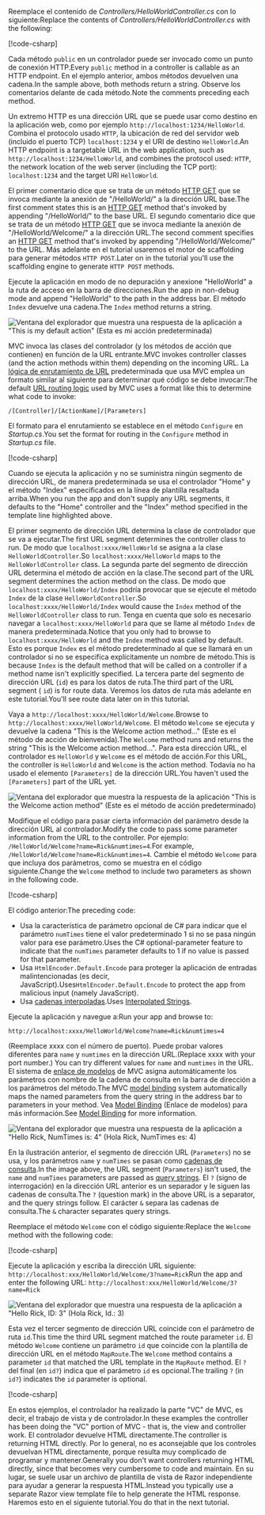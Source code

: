 <span data-ttu-id="0ec0c-101">Reemplace el contenido de *Controllers/HelloWorldController.cs* con lo siguiente:</span><span class="sxs-lookup"><span data-stu-id="0ec0c-101">Replace the contents of *Controllers/HelloWorldController.cs* with the following:</span></span>

[!code-csharp[](../../tutorials/first-mvc-app/start-mvc/sample/MvcMovie/Controllers/HelloWorldController.cs?name=snippet_1)]

<span data-ttu-id="0ec0c-102">Cada método `public` en un controlador puede ser invocado como un punto de conexión HTTP.</span><span class="sxs-lookup"><span data-stu-id="0ec0c-102">Every `public` method in a controller is callable as an HTTP endpoint.</span></span> <span data-ttu-id="0ec0c-103">En el ejemplo anterior, ambos métodos devuelven una cadena.</span><span class="sxs-lookup"><span data-stu-id="0ec0c-103">In the sample above, both methods return a string.</span></span>  <span data-ttu-id="0ec0c-104">Observe los comentarios delante de cada método.</span><span class="sxs-lookup"><span data-stu-id="0ec0c-104">Note the comments preceding each method.</span></span>

<span data-ttu-id="0ec0c-105">Un extremo HTTP es una dirección URL que se puede usar como destino en la aplicación web, como por ejemplo `http://localhost:1234/HelloWorld`. Combina el protocolo usado `HTTP`, la ubicación de red del servidor web (incluido el puerto TCP) `localhost:1234` y el URI de destino `HelloWorld`.</span><span class="sxs-lookup"><span data-stu-id="0ec0c-105">An HTTP endpoint is a targetable URL in the web application, such as `http://localhost:1234/HelloWorld`, and combines the protocol used: `HTTP`, the network location of the web server (including the TCP port): `localhost:1234` and the target URI `HelloWorld`.</span></span>

<span data-ttu-id="0ec0c-106">El primer comentario dice que se trata de un método [HTTP GET](https://www.w3schools.com/tags/ref_httpmethods.asp) que se invoca mediante la anexión de "/HelloWorld/" a la dirección URL base.</span><span class="sxs-lookup"><span data-stu-id="0ec0c-106">The first comment states this is an [HTTP GET](https://www.w3schools.com/tags/ref_httpmethods.asp) method that's invoked by appending "/HelloWorld/" to the base URL.</span></span> <span data-ttu-id="0ec0c-107">El segundo comentario dice que se trata de un método [HTTP GET](http://www.w3.org/Protocols/rfc2616/rfc2616-sec9.html) que se invoca mediante la anexión de "/HelloWorld/Welcome/" a la dirección URL.</span><span class="sxs-lookup"><span data-stu-id="0ec0c-107">The second comment specifies an [HTTP GET](http://www.w3.org/Protocols/rfc2616/rfc2616-sec9.html) method that's invoked by appending "/HelloWorld/Welcome/" to the URL.</span></span> <span data-ttu-id="0ec0c-108">Más adelante en el tutorial usaremos el motor de scaffolding para generar métodos `HTTP POST`.</span><span class="sxs-lookup"><span data-stu-id="0ec0c-108">Later on in the tutorial you'll use the scaffolding engine to generate `HTTP POST` methods.</span></span>

<span data-ttu-id="0ec0c-109">Ejecute la aplicación en modo de no depuración y anexione "HelloWorld" a la ruta de acceso en la barra de direcciones.</span><span class="sxs-lookup"><span data-stu-id="0ec0c-109">Run the app in non-debug mode and append "HelloWorld" to the path in the address bar.</span></span> <span data-ttu-id="0ec0c-110">El método `Index` devuelve una cadena.</span><span class="sxs-lookup"><span data-stu-id="0ec0c-110">The `Index` method returns a string.</span></span>

![Ventana del explorador que muestra una respuesta de la aplicación a "This is my default action" (Esta es mi acción predeterminada)](../../tutorials/first-mvc-app/adding-controller/_static/hell1.png)

<span data-ttu-id="0ec0c-112">MVC invoca las clases del controlador (y los métodos de acción que contienen) en función de la URL entrante.</span><span class="sxs-lookup"><span data-stu-id="0ec0c-112">MVC invokes controller classes (and the action methods within them) depending on the incoming URL.</span></span> <span data-ttu-id="0ec0c-113">La [lógica de enrutamiento de URL](xref:mvc/controllers/routing) predeterminada que usa MVC emplea un formato similar al siguiente para determinar qué código se debe invocar:</span><span class="sxs-lookup"><span data-stu-id="0ec0c-113">The default [URL routing logic](xref:mvc/controllers/routing) used by MVC uses a format like this to determine what code to invoke:</span></span>

`/[Controller]/[ActionName]/[Parameters]`

<span data-ttu-id="0ec0c-114">El formato para el enrutamiento se establece en el método `Configure` en *Startup.cs*.</span><span class="sxs-lookup"><span data-stu-id="0ec0c-114">You set the format for routing in the `Configure` method in *Startup.cs* file.</span></span>

[!code-csharp[](../../tutorials/first-mvc-app/start-mvc/sample/MvcMovie/Startup.cs?name=snippet_1&highlight=5)]

<span data-ttu-id="0ec0c-115">Cuando se ejecuta la aplicación y no se suministra ningún segmento de dirección URL, de manera predeterminada se usa el controlador "Home" y el método "Index" especificados en la línea de plantilla resaltada arriba.</span><span class="sxs-lookup"><span data-stu-id="0ec0c-115">When you run the app and don't supply any URL segments, it defaults to the "Home" controller and the "Index" method specified in the template line highlighted above.</span></span>

<span data-ttu-id="0ec0c-116">El primer segmento de dirección URL determina la clase de controlador que se va a ejecutar.</span><span class="sxs-lookup"><span data-stu-id="0ec0c-116">The first URL segment determines the controller class to run.</span></span> <span data-ttu-id="0ec0c-117">De modo que `localhost:xxxx/HelloWorld` se asigna a la clase `HelloWorldController`.</span><span class="sxs-lookup"><span data-stu-id="0ec0c-117">So `localhost:xxxx/HelloWorld` maps to the `HelloWorldController` class.</span></span> <span data-ttu-id="0ec0c-118">La segunda parte del segmento de dirección URL determina el método de acción en la clase.</span><span class="sxs-lookup"><span data-stu-id="0ec0c-118">The second part of the URL segment determines the action method on the class.</span></span> <span data-ttu-id="0ec0c-119">De modo que `localhost:xxxx/HelloWorld/Index` podría provocar que se ejecute el método `Index` de la clase `HelloWorldController`.</span><span class="sxs-lookup"><span data-stu-id="0ec0c-119">So `localhost:xxxx/HelloWorld/Index` would cause the `Index` method of the `HelloWorldController` class to run.</span></span> <span data-ttu-id="0ec0c-120">Tenga en cuenta que solo es necesario navegar a `localhost:xxxx/HelloWorld` para que se llame al método `Index` de manera predeterminada.</span><span class="sxs-lookup"><span data-stu-id="0ec0c-120">Notice that you only had to browse to `localhost:xxxx/HelloWorld` and the `Index` method was called by default.</span></span> <span data-ttu-id="0ec0c-121">Esto es porque `Index` es el método predeterminado al que se llamará en un controlador si no se especifica explícitamente un nombre de método.</span><span class="sxs-lookup"><span data-stu-id="0ec0c-121">This is because `Index` is the default method that will be called on a controller if a method name isn't explicitly specified.</span></span> <span data-ttu-id="0ec0c-122">La tercera parte del segmento de dirección URL (`id`) es para los datos de ruta.</span><span class="sxs-lookup"><span data-stu-id="0ec0c-122">The third part of the URL segment ( `id`) is for route data.</span></span> <span data-ttu-id="0ec0c-123">Veremos los datos de ruta más adelante en este tutorial.</span><span class="sxs-lookup"><span data-stu-id="0ec0c-123">You'll see route data later on in this tutorial.</span></span>

<span data-ttu-id="0ec0c-124">Vaya a `http://localhost:xxxx/HelloWorld/Welcome`.</span><span class="sxs-lookup"><span data-stu-id="0ec0c-124">Browse to `http://localhost:xxxx/HelloWorld/Welcome`.</span></span> <span data-ttu-id="0ec0c-125">El método `Welcome` se ejecuta y devuelve la cadena "This is the Welcome action method..." (Este es el método de acción de bienvenida).</span><span class="sxs-lookup"><span data-stu-id="0ec0c-125">The `Welcome` method runs and returns the string "This is the Welcome action method...".</span></span> <span data-ttu-id="0ec0c-126">Para esta dirección URL, el controlador es `HelloWorld` y `Welcome` es el método de acción.</span><span class="sxs-lookup"><span data-stu-id="0ec0c-126">For this URL, the controller is `HelloWorld` and `Welcome` is the action method.</span></span> <span data-ttu-id="0ec0c-127">Todavía no ha usado el elemento `[Parameters]` de la dirección URL.</span><span class="sxs-lookup"><span data-stu-id="0ec0c-127">You haven't used the `[Parameters]` part of the URL yet.</span></span>

![Ventana del explorador que muestra la respuesta de la aplicación "This is the Welcome action method" (Este es el método de acción predeterminado)](../../tutorials/first-mvc-app/adding-controller/_static/welcome.png)

<span data-ttu-id="0ec0c-129">Modifique el código para pasar cierta información del parámetro desde la dirección URL al controlador.</span><span class="sxs-lookup"><span data-stu-id="0ec0c-129">Modify the code to pass some parameter information from the URL to the controller.</span></span> <span data-ttu-id="0ec0c-130">Por ejemplo: `/HelloWorld/Welcome?name=Rick&numtimes=4`.</span><span class="sxs-lookup"><span data-stu-id="0ec0c-130">For example, `/HelloWorld/Welcome?name=Rick&numtimes=4`.</span></span> <span data-ttu-id="0ec0c-131">Cambie el método `Welcome` para que incluya dos parámetros, como se muestra en el código siguiente.</span><span class="sxs-lookup"><span data-stu-id="0ec0c-131">Change the `Welcome` method to include two parameters as shown in the following code.</span></span> 

[!code-csharp[](../../tutorials/first-mvc-app/start-mvc/sample/MvcMovie/Controllers/HelloWorldController.cs?name=snippet_2)]

<span data-ttu-id="0ec0c-132">El código anterior:</span><span class="sxs-lookup"><span data-stu-id="0ec0c-132">The preceding code:</span></span>

* <span data-ttu-id="0ec0c-133">Usa la característica de parámetro opcional de C# para indicar que el parámetro `numTimes` tiene el valor predeterminado 1 si no se pasa ningún valor para ese parámetro.</span><span class="sxs-lookup"><span data-stu-id="0ec0c-133">Uses the C# optional-parameter feature to indicate that the `numTimes` parameter defaults to 1 if no value is passed for that parameter.</span></span>
* <span data-ttu-id="0ec0c-134">Usa `HtmlEncoder.Default.Encode` para proteger la aplicación de entradas malintencionadas (es decir, JavaScript).</span><span class="sxs-lookup"><span data-stu-id="0ec0c-134">Uses`HtmlEncoder.Default.Encode` to protect the app from malicious input (namely JavaScript).</span></span> 
* <span data-ttu-id="0ec0c-135">Usa [cadenas interpoladas](/dotnet/articles/csharp/language-reference/keywords/interpolated-strings).</span><span class="sxs-lookup"><span data-stu-id="0ec0c-135">Uses [Interpolated Strings](/dotnet/articles/csharp/language-reference/keywords/interpolated-strings).</span></span>

<span data-ttu-id="0ec0c-136">Ejecute la aplicación y navegue a:</span><span class="sxs-lookup"><span data-stu-id="0ec0c-136">Run your app and browse to:</span></span>

   `http://localhost:xxxx/HelloWorld/Welcome?name=Rick&numtimes=4`

<span data-ttu-id="0ec0c-137">(Reemplace xxxx con el número de puerto). Puede probar valores diferentes para `name` y `numtimes` en la dirección URL.</span><span class="sxs-lookup"><span data-stu-id="0ec0c-137">(Replace xxxx with your port number.) You can try different values for `name` and `numtimes` in  the URL.</span></span> <span data-ttu-id="0ec0c-138">El sistema de [enlace de modelos](xref:mvc/models/model-binding) de MVC asigna automáticamente los parámetros con nombre de la cadena de consulta en la barra de dirección a los parámetros del método.</span><span class="sxs-lookup"><span data-stu-id="0ec0c-138">The MVC [model binding](xref:mvc/models/model-binding) system automatically maps the named parameters from  the query string in the address bar to parameters in your method.</span></span> <span data-ttu-id="0ec0c-139">Vea [Model Binding](xref:mvc/models/model-binding) (Enlace de modelos) para más información.</span><span class="sxs-lookup"><span data-stu-id="0ec0c-139">See [Model Binding](xref:mvc/models/model-binding) for more information.</span></span>

![Ventana del explorador que muestra una respuesta de la aplicación a "Hello Rick, NumTimes is: 4" (Hola Rick, NumTimes es: 4)](../../tutorials/first-mvc-app/adding-controller/_static/rick4.png)

<span data-ttu-id="0ec0c-141">En la ilustración anterior, el segmento de dirección URL (`Parameters`) no se usa, y los parámetros `name` y `numTimes` se pasan como [cadenas de consulta](https://wikipedia.org/wiki/Query_string).</span><span class="sxs-lookup"><span data-stu-id="0ec0c-141">In the image above, the URL segment (`Parameters`) isn't used, the `name` and `numTimes` parameters are passed as [query strings](https://wikipedia.org/wiki/Query_string).</span></span> <span data-ttu-id="0ec0c-142">El `?` (signo de interrogación) en la dirección URL anterior es un separador y le siguen las cadenas de consulta.</span><span class="sxs-lookup"><span data-stu-id="0ec0c-142">The `?` (question mark) in the above URL is a separator, and the query strings follow.</span></span> <span data-ttu-id="0ec0c-143">El carácter `&` separa las cadenas de consulta.</span><span class="sxs-lookup"><span data-stu-id="0ec0c-143">The `&` character separates query strings.</span></span>

<span data-ttu-id="0ec0c-144">Reemplace el método `Welcome` con el código siguiente:</span><span class="sxs-lookup"><span data-stu-id="0ec0c-144">Replace the `Welcome` method with the following code:</span></span>

[!code-csharp[](../../tutorials/first-mvc-app/start-mvc/sample/MvcMovie/Controllers/HelloWorldController.cs?name=snippet_3)]

<span data-ttu-id="0ec0c-145">Ejecute la aplicación y escriba la dirección URL siguiente: `http://localhost:xxx/HelloWorld/Welcome/3?name=Rick`</span><span class="sxs-lookup"><span data-stu-id="0ec0c-145">Run the app and enter the following URL:  `http://localhost:xxx/HelloWorld/Welcome/3?name=Rick`</span></span>

![Ventana del explorador que muestra una respuesta de la aplicación a "Hello Rick, ID: 3" (Hola Rick, Id.: 3)](../../tutorials/first-mvc-app/adding-controller/_static/rick_routedata.png)

<span data-ttu-id="0ec0c-147">Esta vez el tercer segmento de dirección URL coincide con el parámetro de ruta `id`.</span><span class="sxs-lookup"><span data-stu-id="0ec0c-147">This time the third URL segment  matched the route parameter `id`.</span></span> <span data-ttu-id="0ec0c-148">El método `Welcome` contiene un parámetro `id` que coincide con la plantilla de dirección URL en el método `MapRoute`.</span><span class="sxs-lookup"><span data-stu-id="0ec0c-148">The `Welcome`  method contains a parameter  `id` that matched the URL template in the `MapRoute` method.</span></span> <span data-ttu-id="0ec0c-149">El `?` del final (en `id?`) indica que el parámetro `id` es opcional.</span><span class="sxs-lookup"><span data-stu-id="0ec0c-149">The trailing `?`  (in `id?`) indicates the `id` parameter is optional.</span></span>

[!code-csharp[](../../tutorials/first-mvc-app/start-mvc/sample/MvcMovie/Startup.cs?name=snippet_1&highlight=5)]

<span data-ttu-id="0ec0c-150">En estos ejemplos, el controlador ha realizado la parte "VC" de MVC, es decir, el trabajo de vista y de controlador.</span><span class="sxs-lookup"><span data-stu-id="0ec0c-150">In these examples the controller has been doing the "VC" portion  of MVC - that is, the view and controller work.</span></span> <span data-ttu-id="0ec0c-151">El controlador devuelve HTML directamente.</span><span class="sxs-lookup"><span data-stu-id="0ec0c-151">The controller is returning HTML  directly.</span></span> <span data-ttu-id="0ec0c-152">Por lo general, no es aconsejable que los controles devuelvan HTML directamente, porque resulta muy complicado de programar y mantener.</span><span class="sxs-lookup"><span data-stu-id="0ec0c-152">Generally you don't want controllers returning HTML directly, since  that becomes very cumbersome to code and maintain.</span></span> <span data-ttu-id="0ec0c-153">En su lugar, se suele usar un archivo de plantilla de vista de Razor independiente para ayudar a generar la respuesta HTML.</span><span class="sxs-lookup"><span data-stu-id="0ec0c-153">Instead you typically use a separate Razor view template file to help generate the HTML response.</span></span> <span data-ttu-id="0ec0c-154">Haremos esto en el siguiente tutorial.</span><span class="sxs-lookup"><span data-stu-id="0ec0c-154">You do that in the next tutorial.</span></span>
